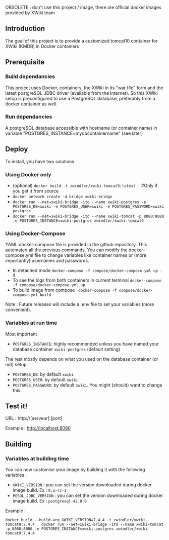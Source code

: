OBSOLETE : don't use this project / image, there are official docker images provided by XWiki team


## Introduction

The goal of this project is to provide a customized tomcat10 container for XWiki (KMDB) in Docker containers

## Prerequisite 

### Build dependancies

This project uses Docker, containers, the XWiki in its "war file" form and the latest postgreSQL JDBC driver (available from the Internet). So this XWiki setup is preconfigured to use a PostgreSQL database, preferably from a docker container as well.

### Run dependancies

A postgreSQL database accessible with hostname (or container name) in variable "POSTGRES_INSTANCE=mydbcontainername" (see later)

## Deploy

To install, you have two solutions

### Using Docker only

  * (optional) `docker build -t zwindler/xwiki-tomcat9:latest .` #Only if you get it from source
  * `docker network create -d bridge xwiki-bridge`
  * `docker run --net=xwiki-bridge -itd --name xwiki-postgres -e POSTGRES_DB=xwiki -e POSTGRES_USER=xwiki -e POSTGRES_PASSWORD=xwiki postgres`
  * `docker run --net=xwiki-bridge -itd --name xwiki-tomcat -p 8080:8080 -e POSTGRES_INSTANCE=xwiki-postgres zwindler/xwiki-tomcat9`
				
### Using Docker-Compose

YAML docker-compose file is provided in the github repository. This automated all the previous commands. You can modify the docker-compose.yml file to change variables like container names or (more importantly) usernames and passwords.

  * In detached mode `docker-compose -f compose/docker-compose.yml up -d`
  * To see the logs from both containers in current terminal `docker-compose -f compose/docker-compose.yml up`
  * To build image from compose ` docker-compose -f compose/docker-compose.yml build`  

Note : Future releases will include a .env file to set your variables (more convenient).

### Variables at run time

Most important
  * `POSTGRES_INSTANCE`: highly recommended unless you have named your database container `xwiki-postgres` (default setting)

The rest mostly depends on what you used on the database container (or not) setup
  * `POSTGRES_DB`: by default `xwiki`
  * `POSTGRES_USER`: by default `xwiki`
  * `POSTGRES_PASSWORD`: by default `xwiki`. You might (should) want to change this.
	
## Test it!

URL : http://[serveur]:[port]

Example : <http://localhost:8080>

## Building

### Variables at building time

You can now customise your image by building it with the following variables :

  * `XWIKI_VERSION` : you can set the version downloaded during docker image build. Ex : `9.1-rc-1`
  * `PGSQL_JDBC_VERSION` : you can set the version downloaded during docker image build. Ex : `postgresql-42.0.0`

Example : 

`docker build --build-arg XWIKI_VERSION=7.4.4 -t zwindler/xwiki-tomcat9:7.4.4 .
docker run --net=xwiki-bridge -itd --name xwiki-tomcat -p 8080:8080 -e POSTGRES_INSTANCE=xwiki-postgres zwindler/xwiki-tomcat9:7.4.4`
